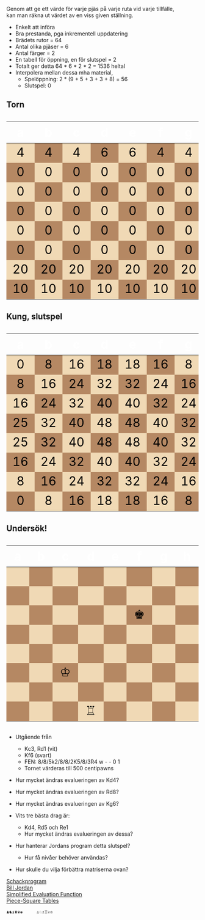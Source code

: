 <style>
	table {
		border-spacing: 0;
		border-collapse: collapse;
		/* width: 400px;
		height: 400px; */
		font-size: 32px;
		color: black;
	}

	th {
		color: white;
	}

	td {
		width: 50px;
		height: 50px;
	}

	table tr:nth-child(even) td:nth-child(odd),
	table tr:nth-child(odd) td:nth-child(even) {
		background-color: #b58863; /* Mörkbruna rutor */
	}

	table tr:nth-child(even) td:nth-child(even),
	table tr:nth-child(odd) td:nth-child(odd) {
		background-color: #f0d9b5; /* Ljusa rutor */
	}
</style>

Genom att ge ett värde för varje pjäs på varje ruta vid varje tillfälle,  
kan man räkna ut värdet av en viss given ställning.

* Enkelt att införa 
* Bra prestanda, pga inkrementell uppdatering
* Brädets rutor = 64
* Antal olika pjäser = 6
* Antal färger = 2
* En tabell för öppning, en för slutspel = 2
* Totalt ger detta 64 * 6 * 2 * 2 = 1536 heltal
* Interpolera mellan dessa mha material,
	* Spelöppning: 2 * (9 + 5 + 3 + 3 + 8) = 56
	* Slutspel: 0

## Torn

| a | b | c | d | e | f | g | h |
|:-:|:-:|:-:|:-:|:-:|:-:|:-:|:-:|
|  4|  4|  4|  6|  6|  4|  4|  4|
|  0|  0|  0|  0|  0|  0|  0|  0|
|  0|  0|  0|  0|  0|  0|  0|  0|
|  0|  0|  0|  0|  0|  0|  0|  0|
|  0|  0|  0|  0|  0|  0|  0|  0|
|  0|  0|  0|  0|  0|  0|  0|  0|
| 20| 20| 20| 20| 20| 20| 20| 20|
| 10| 10| 10| 10| 10| 10| 10| 10|

## Kung, slutspel

| a | b | c | d | e | f | g | h |
|:-:|:-:|:-:|:-:|:-:|:-:|:-:|:-:|
|  0|  8| 16| 18| 18| 16|  8|  0|
|  8| 16| 24| 32| 32| 24| 16|  8|
| 16| 24| 32| 40| 40| 32| 24| 16|
| 25| 32| 40| 48| 48| 40| 32| 25|
| 25| 32| 40| 48| 48| 40| 32| 25|
| 16| 24| 32| 40| 40| 32| 24| 16|
|  8| 16| 24| 32| 32| 24| 16|  8|
|  0|  8| 16| 18| 18| 16|  8|  0|

## Undersök!

| a | b | c | d | e | f | g | h |
|:-:|:-:|:-:|:-:|:-:|:-:|:-:|:-:|
|   |   |   |   |   |   |   |   |
|   |   |   |   |   |   |   |   |
|   |   |   |   |   | ♚|   |   |
|   |   |   |   |   |   |   |   |
|   |   |   |   |   |   |   |   |
|   |   | ♔|   |   |   |   |   |
|   |   |   |   |   |   |   |   |
|   |   |   | ♖|   |   |   |   |

* Utgående från
	* Kc3, Rd1 (vit)
	* Kf6 (svart)
	* FEN: 8/8/5k2/8/8/2K5/8/3R4 w - - 0 1
	* Tornet värderas till 500 centipawns

* Hur mycket ändras evalueringen av Kd4?
* Hur mycket ändras evalueringen av Rd8?
* Hur mycket ändras evalueringen av Kg6?
* Vits tre bästa drag är:
	* Kd4, Rd5 och Re1
	* Hur mycket ändras evalueringen av dessa?
* Hur hanterar Jordans program detta slutspel?
	* Hur få nivåer behöver användas?
* Hur skulle du vilja förbättra matriserna ovan?

[Schackprogram](https://christernilsson.github.io/JavaScript-Chess/)  
[Bill Jordan](Bill_Jordan)  
[Simplified Evaluation Function](https://www.chessprogramming.org/Simplified_Evaluation_Function)  
[Piece-Square Tables](https://www.chessprogramming.org/Piece-Square_Tables)  

```
♟♞♝♜♛♚     ♙♘♗♖♕♔
```
